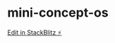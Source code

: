 # mini-concept-os

[Edit in StackBlitz ⚡️](https://stackblitz.com/~/github.com/HassanMostafaa/mini-concept-os)
